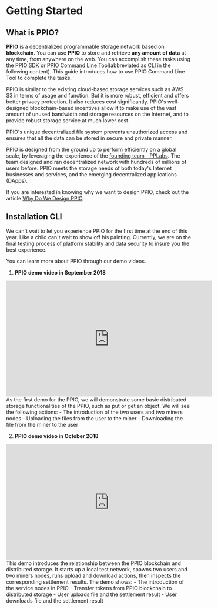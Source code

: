 # Getting Started

## What is PPIO?
**PPIO** is a decentralized programmable storage network based on **blockchain**. You can use **PPIO** to store and retrieve **any amount of data** at any time, from anywhere on the web. You can accomplish these tasks using the [PPIO SDK <badge text="todo" type="warn" vertical="" />](./PPIO_SDK.md) or [PPIO Command Line Tool](../cli/)(abbreviated as CLI in the following content). This guide introduces how to use PPIO Command Line Tool to complete the tasks.

PPIO is similar to the existing cloud-based storage services such as AWS S3 in terms of usage and function. But it is more robust, efficient and offers better privacy protection. It also reduces cost significantly. PPIO's well-designed blockchain-based incentives allow it to make use of the vast amount of unused bandwidth and storage resources on the Internet, and to provide robust storage service at much lower cost.

PPIO's unique decentralized file system prevents unauthorized access and ensures that all the data can be stored in secure and private manner.

PPIO is designed from the ground up to perform efficiently on a global scale, by leveraging the experience of the [founding team - PPLabs](./others/About_PPLabs.md). The team designed and ran decentralized network with hundreds of millions of users before. PPIO meets the storage needs of both today's Internet businesses and services, and the emerging decentralized applications (DApps).

If you are interested in knowing why we want to design PPIO, check out the article [Why Do We Design PPIO](./others/Why_Do_Want_To_Design_PPIO.md).

## Installation CLI
We can't wait to let you experience PPIO for the first time at the end of this year. Like a child can't wait to show off his painting. Currently, we are on the final testing process of platform stability and data security to insure you the best experience.

You can learn more about PPIO through our demo videos.

1. **PPIO demo video in September 2018**
  <iframe width="560" height="315" src="https://www.youtube.com/embed/DF5I2-kqKf0" frameborder="0" allow="autoplay; encrypted-media" allowfullscreen></iframe>
  As the first demo for the PPIO, we will demonstrate some basic distributed storage functionalities of the PPIO, such as put or get an object. We will see the following actions:  
      - The introduction of the two users and two miners nodes
      - Uploading the files from the user to the miner
      - Downloading the file from the miner to the user

2. **PPIO demo video in October 2018**
  <iframe width="560" height="315" src="https://www.youtube.com/embed/OJIvYua2ymg" frameborder="0" allow="autoplay; encrypted-media" allowfullscreen></iframe>
  This demo introduces the relationship between the PPIO blockchain and distributed storage. It starts up a local test network, spawns two users and two miners nodes, runs upload and download actions, then inspects the corresponding settlement results. The demo shows:  
      - The introduction of the service nodes in PPIO
      - Transfer tokens from PPIO blockchain to distributed storage
      - User uploads file and the settlement result
      - User downloads file and the settlement result
